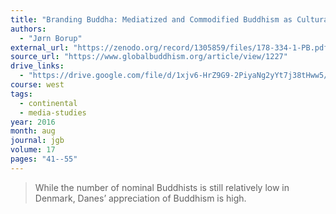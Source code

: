 ```yaml
---
title: "Branding Buddha: Mediatized and Commodified Buddhism as Cultural Narrative"
authors:
  - "Jørn Borup"
external_url: "https://zenodo.org/record/1305859/files/178-334-1-PB.pdf"
source_url: "https://www.globalbuddhism.org/article/view/1227"
drive_links:
  - "https://drive.google.com/file/d/1xjv6-HrZ9G9-2PiyaNg2yYt7j38tHww5/view?usp=drivesdk"
course: west
tags:
  - continental
  - media-studies
year: 2016
month: aug
journal: jgb
volume: 17
pages: "41--55"
---
```


> While the number of nominal Buddhists is still relatively low in Denmark, Danes’ appreciation of Buddhism is high. 
